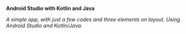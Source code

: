 **Android Studio with Kotlin and Java**

*A simple app, with just a few codes and three elements on layout. 
Using Android Studio and Kotlin/Java.*

